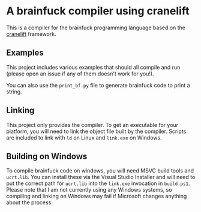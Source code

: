 # A brainfuck compiler using cranelift

This is a compiler for the brainfuck programming language based on the
[cranelift](https://docs.rs/cranelift) framework.

## Examples

This project includes various examples that should all compile and run (please
open an issue if any of them doesn't work for you!).

You can also use the `print_bf.py` file to generate brainfuck code to print a
string.

## Linking

This project only provides the compiler. To get an executable for your platform,
you will need to link the object file built by the compiler. Scripts are
included to link with `ld` on Linux and `link.exe` on Windows.

## Building on Windows

To compile brainfuck code on windows, you will need MSVC build tools and
`ucrt.lib`. You can install these via the Visual Studio Installer and will need
to put the correct path for `ucrt.lib` into the `link.exe` invocation in
`build.ps1`. Please note that I am not currently using any Windows systems, so
compiling and linking on Windows may fail if Microsoft changes anything about
the process.
